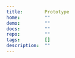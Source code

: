 ```yaml
---
title:        Prototype
home:         ""
demo:         ""
docs:         ""
repo:         ""
tags:         []
description:  ""
---
```


